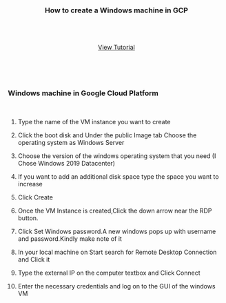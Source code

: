 

<p align="center">
  <h3 align="center">How to create a Windows machine in GCP</h3>

  <p align="center">
    <br />
    <br />
    <br />
    <a href="https://youtu.be/u4_uHNdzH1E">View Tutorial</a>
  </p>
</p>


<br />
<br />
<br />




### Windows machine in Google Cloud Platform

<br />


1. Type the name of the VM instance you want to create


2. Click the boot disk and Under the public Image tab Choose the operating system as Windows Server
   
   
3. Choose the version of the windows operating system that you need (I Chose Windows 2019 Datacenter)
  
  
4. If you want to add an additional disk space type the space you want to increase 
   
   
5. Click Create


6. Once the VM Instance is created,Click the down arrow near the RDP button.


7. Click Set Windows password.A new windows pops up with username and password.Kindly make note of it


8. In your local machine on Start search for Remote Desktop Connection and Click it


9. Type the external IP on the computer textbox and Click Connect


10. Enter the necessary credentials and log on to the GUI of the windows VM 










